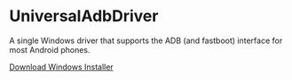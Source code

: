 UniversalAdbDriver
==================

A single Windows driver that supports the ADB (and fastboot) interface for most Android phones.


[Download Windows Installer](http://download.clockworkmod.com/test/UniversalAdbDriverSetup6.msi)
